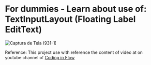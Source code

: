 # For dummies - Learn about use of: TextInputLayout (Floating Label EditText)

![Captura de Tela (931-1)](https://user-images.githubusercontent.com/72364037/220227144-f0385cba-d5c8-4204-befa-c17a90fa63d9.png)

Reference: This project use with reference the content of video at on youtube channel of [Coding in Flow](https://youtu.be/veOZTvAdzJ8)
